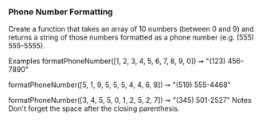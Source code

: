 ### Phone Number Formatting

Create a function that takes an array of 10 numbers (between 0 and 9) and returns a string of those numbers formatted as a phone number (e.g. (555) 555-5555).

Examples
formatPhoneNumber([1, 2, 3, 4, 5, 6, 7, 8, 9, 0]) ➞ "(123) 456-7890"

formatPhoneNumber([5, 1, 9, 5, 5, 5, 4, 4, 6, 8]) ➞ "(519) 555-4468"

formatPhoneNumber([3, 4, 5, 5, 0, 1, 2, 5, 2, 7]) ➞ "(345) 501-2527"
Notes
Don't forget the space after the closing parenthesis.
